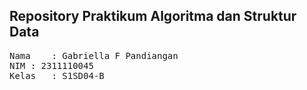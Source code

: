 ## Repository Praktikum Algoritma dan Struktur Data

<pre>
Nama	: Gabriella F Pandiangan
NIM	: 2311110045
Kelas	: S1SD04-B
</pre>